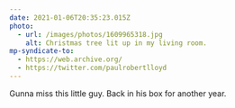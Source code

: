 ```yaml
---
date: 2021-01-06T20:35:23.015Z
photo:
  - url: /images/photos/1609965318.jpg
    alt: Christmas tree lit up in my living room.
mp-syndicate-to:
  - https://web.archive.org/
  - https://twitter.com/paulrobertlloyd
---
```

Gunna miss this little guy. Back in his box for another year.
